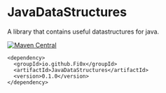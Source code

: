 # JavaDataStructures
A library that contains useful datastructures for java.

[![Maven Central](https://maven-badges.herokuapp.com/maven-central/io.github.Fi0x/JavaDataStructures/badge.svg)](https://maven-badges.herokuapp.com/maven-central/io.github.Fi0x/JavaDataStructures/)
```
<dependency>
  <groupId>io.github.Fi0x</groupId>
  <artifactId>JavaDataStructures</artifactId>
  <version>0.1.0</version>
</dependency>
```
